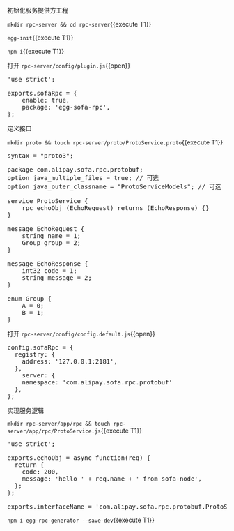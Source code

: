 初始化服务提供方工程

`mkdir rpc-server && cd rpc-server`{{execute T1}}

`egg-init`{{execute T1}}

`npm i`{{execute T1}}

打开 `rpc-server/config/plugin.js`{{open}}

<pre class="file" data-filename="rpc-server/config/plugin.js" data-target="replace">
'use strict';

exports.sofaRpc = {
	enable: true,
	package: 'egg-sofa-rpc',
};
</pre>

定义接口 

`mkdir proto && touch rpc-server/proto/ProtoService.proto`{{execute T1}}

<pre class="file" data-filename="rpc-server/proto/ProtoService.proto" data-target="replace">
syntax = "proto3";

package com.alipay.sofa.rpc.protobuf;
option java_multiple_files = true; // 可选
option java_outer_classname = "ProtoServiceModels"; // 可选

service ProtoService {
    rpc echoObj (EchoRequest) returns (EchoResponse) {}
}

message EchoRequest {
    string name = 1;
    Group group = 2;
}

message EchoResponse {
    int32 code = 1;
    string message = 2;
}

enum Group {
    A = 0;
    B = 1;
}
</pre>

打开 `rpc-server/config/config.default.js`{{open}}

<pre class="file" data-filename="rpc-server/config/plugin.js" data-target="clipboard">
config.sofaRpc = {
  registry: {
    address: '127.0.0.1:2181',
  },
	server: {
    namespace: 'com.alipay.sofa.rpc.protobuf'
  },
};
</pre>

实现服务逻辑

`mkdir rpc-server/app/rpc && touch rpc-server/app/rpc/ProtoService.js`{{execute T1}}

<pre class="file" data-filename="rpc-server/app/rpc/ProtoService.js" data-target="replace">
'use strict';

exports.echoObj = async function(req) {
  return {
    code: 200,
    message: 'hello ' + req.name + ' from sofa-node',
  };
};

exports.interfaceName = 'com.alipay.sofa.rpc.protobuf.ProtoService';
</pre>

`npm i egg-rpc-generator --save-dev`{{execute T1}}
